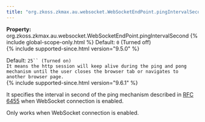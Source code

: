 ```yaml
---
title: "org.zkoss.zkmax.au.websocket.WebSocketEndPoint.pingIntervalSecond"
---
```


**Property:**
org.zkoss.zkmax.au.websocket.WebSocketEndPoint.pingIntervalSecond
{% include global-scope-only.html %}
Default:  `0` (Turned off)  
{% include supported-since.html version="9.5.0" %}

Default:  `25`` (Turned on)`  
`It means the http session will keep alive during the ping and pong mechanism until the user closes the browser tab or navigates to another browser page.`  
{% include supported-since.html version="9.6.1" %}

It specifies the interval in second of the ping mechanism described in
[RFC 6455](https://tools.ietf.org/html/rfc6455#section-5.5.2) when
WebSocket connection is enabled.

Only works when WebSocket connection is enabled.
